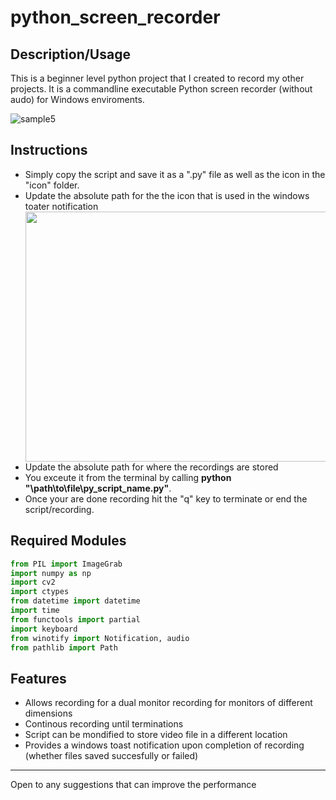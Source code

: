 # python_screen_recorder

## Description/Usage

This is a beginner level python project that I created to record my other projects. It is a commandline executable Python screen recorder (without audo) for Windows enviroments.

![sample5](https://user-images.githubusercontent.com/68747084/230796396-5dcfda01-609c-487e-811c-b21fecf12637.gif)

## Instructions
<ul>
<li>Simply copy the script and save it as a ".py" file as well as the icon in the "icon" folder.</li>
<li>Update the absolute path for the the icon that is used in the windows toater notification</li> 

<img src="https://user-images.githubusercontent.com/68747084/230797965-ac31bd7b-d50e-4b2e-86fd-7a8a0e9894f4.png" width="550px" height="400px">

<li>Update the absolute path for where the recordings are stored</li> 

<li>You exceute it from the terminal by calling <b>python "\path\to\file\py_script_name.py"</b>.</li>

<li>Once your are done recording hit the "q" key to terminate or end the script/recording.</li>
</ul>




## Required Modules
```python
from PIL import ImageGrab 
import numpy as np
import cv2 
import ctypes 
from datetime import datetime 
import time 
from functools import partial
import keyboard
from winotify import Notification, audio
from pathlib import Path
```



## Features
<ul>
<li>Allows recording for a dual monitor recording for monitors of different dimensions</li>
<li>Continous recording until terminations</li>
<li>Script can be mondified to store video file in a different location</li> 
<li>Provides a windows toast notification upon completion of recording (whether files saved succesfully or failed)</li>
</ul>



<hr>
Open to any suggestions that can improve the performance




